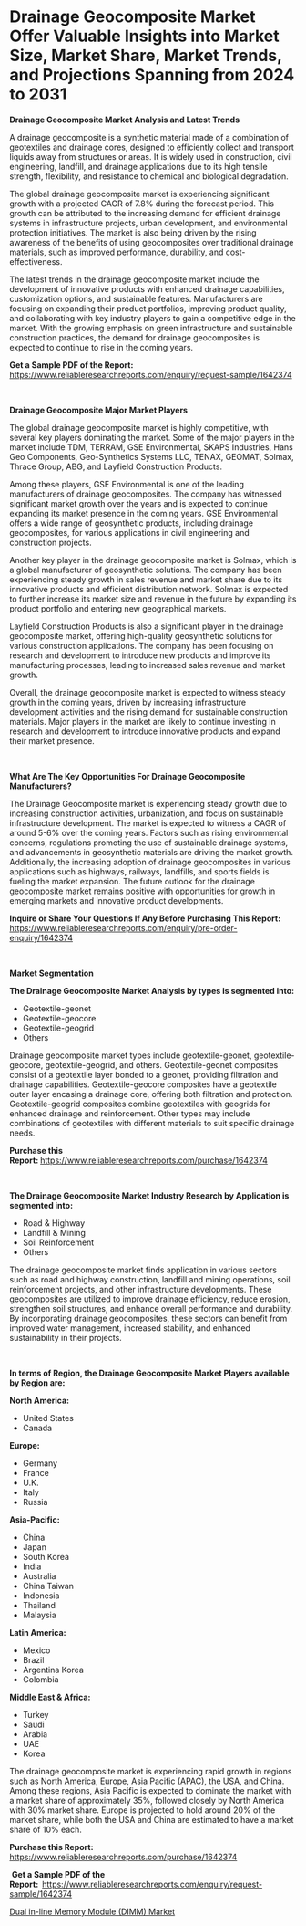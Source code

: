 <p><h1>Drainage Geocomposite Market Offer Valuable Insights into Market Size, Market Share, Market Trends, and Projections Spanning from 2024 to 2031</h1></p><p><strong>Drainage Geocomposite Market Analysis and Latest Trends</strong></p>
<p><p>A drainage geocomposite is a synthetic material made of a combination of geotextiles and drainage cores, designed to efficiently collect and transport liquids away from structures or areas. It is widely used in construction, civil engineering, landfill, and drainage applications due to its high tensile strength, flexibility, and resistance to chemical and biological degradation.</p><p>The global drainage geocomposite market is experiencing significant growth with a projected CAGR of 7.8% during the forecast period. This growth can be attributed to the increasing demand for efficient drainage systems in infrastructure projects, urban development, and environmental protection initiatives. The market is also being driven by the rising awareness of the benefits of using geocomposites over traditional drainage materials, such as improved performance, durability, and cost-effectiveness.</p><p>The latest trends in the drainage geocomposite market include the development of innovative products with enhanced drainage capabilities, customization options, and sustainable features. Manufacturers are focusing on expanding their product portfolios, improving product quality, and collaborating with key industry players to gain a competitive edge in the market. With the growing emphasis on green infrastructure and sustainable construction practices, the demand for drainage geocomposites is expected to continue to rise in the coming years.</p></p>
<p><strong>Get a Sample PDF of the Report:&nbsp;</strong> <a href="https://www.reliableresearchreports.com/enquiry/request-sample/1642374">https://www.reliableresearchreports.com/enquiry/request-sample/1642374</a></p>
<p>&nbsp;</p>
<p><strong>Drainage Geocomposite Major Market Players</strong></p>
<p><p>The global drainage geocomposite market is highly competitive, with several key players dominating the market. Some of the major players in the market include TDM, TERRAM, GSE Environmental, SKAPS Industries, Hans Geo Components, Geo-Synthetics Systems LLC, TENAX, GEOMAT, Solmax, Thrace Group, ABG, and Layfield Construction Products.</p><p>Among these players, GSE Environmental is one of the leading manufacturers of drainage geocomposites. The company has witnessed significant market growth over the years and is expected to continue expanding its market presence in the coming years. GSE Environmental offers a wide range of geosynthetic products, including drainage geocomposites, for various applications in civil engineering and construction projects.</p><p>Another key player in the drainage geocomposite market is Solmax, which is a global manufacturer of geosynthetic solutions. The company has been experiencing steady growth in sales revenue and market share due to its innovative products and efficient distribution network. Solmax is expected to further increase its market size and revenue in the future by expanding its product portfolio and entering new geographical markets.</p><p>Layfield Construction Products is also a significant player in the drainage geocomposite market, offering high-quality geosynthetic solutions for various construction applications. The company has been focusing on research and development to introduce new products and improve its manufacturing processes, leading to increased sales revenue and market growth.</p><p>Overall, the drainage geocomposite market is expected to witness steady growth in the coming years, driven by increasing infrastructure development activities and the rising demand for sustainable construction materials. Major players in the market are likely to continue investing in research and development to introduce innovative products and expand their market presence.</p></p>
<p>&nbsp;</p>
<p><strong>What Are The Key Opportunities For Drainage Geocomposite Manufacturers?</strong></p>
<p><p>The Drainage Geocomposite market is experiencing steady growth due to increasing construction activities, urbanization, and focus on sustainable infrastructure development. The market is expected to witness a CAGR of around 5-6% over the coming years. Factors such as rising environmental concerns, regulations promoting the use of sustainable drainage systems, and advancements in geosynthetic materials are driving the market growth. Additionally, the increasing adoption of drainage geocomposites in various applications such as highways, railways, landfills, and sports fields is fueling the market expansion. The future outlook for the drainage geocomposite market remains positive with opportunities for growth in emerging markets and innovative product developments.</p></p>
<p><strong>Inquire or Share Your Questions If Any Before Purchasing This Report:</strong> <a href="https://www.reliableresearchreports.com/enquiry/pre-order-enquiry/1642374">https://www.reliableresearchreports.com/enquiry/pre-order-enquiry/1642374</a></p>
<p>&nbsp;</p>
<p><strong>Market Segmentation</strong></p>
<p><strong>The Drainage Geocomposite Market Analysis by types is segmented into:</strong></p>
<p><ul><li>Geotextile-geonet</li><li>Geotextile-geocore</li><li>Geotextile-geogrid</li><li>Others</li></ul></p>
<p><p>Drainage geocomposite market types include geotextile-geonet, geotextile-geocore, geotextile-geogrid, and others. Geotextile-geonet composites consist of a geotextile layer bonded to a geonet, providing filtration and drainage capabilities. Geotextile-geocore composites have a geotextile outer layer encasing a drainage core, offering both filtration and protection. Geotextile-geogrid composites combine geotextiles with geogrids for enhanced drainage and reinforcement. Other types may include combinations of geotextiles with different materials to suit specific drainage needs.</p></p>
<p><strong>Purchase this Report:&nbsp;</strong><a href="https://www.reliableresearchreports.com/purchase/1642374">https://www.reliableresearchreports.com/purchase/1642374</a></p>
<p>&nbsp;</p>
<p><strong>The Drainage Geocomposite Market Industry Research by Application is segmented into:</strong></p>
<p><ul><li>Road & Highway</li><li>Landfill & Mining</li><li>Soil Reinforcement</li><li>Others</li></ul></p>
<p><p>The drainage geocomposite market finds application in various sectors such as road and highway construction, landfill and mining operations, soil reinforcement projects, and other infrastructure developments. These geocomposites are utilized to improve drainage efficiency, reduce erosion, strengthen soil structures, and enhance overall performance and durability. By incorporating drainage geocomposites, these sectors can benefit from improved water management, increased stability, and enhanced sustainability in their projects.</p></p>
<p>&nbsp;</p>
<p><strong>In terms of Region, the Drainage Geocomposite Market Players available by Region are:</strong></p>
<p>
    <p> <strong> North America: </strong>
        <ul>
            <li>United States</li>
            <li>Canada</li>
        </ul>
        </p> 
    <p> <strong> Europe: </strong>
        <ul>
            <li>Germany</li>
            <li>France</li>
            <li>U.K.</li>
            <li>Italy</li>
            <li>Russia</li>
        </ul>
        </p> 
    <p> <strong> Asia-Pacific: </strong>
        <ul>
            <li>China</li>
            <li>Japan</li>
            <li>South Korea</li>
            <li>India</li>
            <li>Australia</li>
            <li>China Taiwan</li>
            <li>Indonesia</li>
            <li>Thailand</li>
            <li>Malaysia</li>
        </ul>
        </p> 
    <p> <strong> Latin America: </strong>
        <ul>
            <li>Mexico</li>
            <li>Brazil</li>
            <li>Argentina Korea</li>
            <li>Colombia</li>
        </ul>
        </p> 
    <p> <strong> Middle East & Africa: </strong>
        <ul>
            <li>Turkey</li>
            <li>Saudi</li>
            <li>Arabia</li>
            <li>UAE</li>
            <li>Korea</li>
        </ul>
    </p>
    </p>
<p><p>The drainage geocomposite market is experiencing rapid growth in regions such as North America, Europe, Asia Pacific (APAC), the USA, and China. Among these regions, Asia Pacific is expected to dominate the market with a market share of approximately 35%, followed closely by North America with 30% market share. Europe is projected to hold around 20% of the market share, while both the USA and China are estimated to have a market share of 10% each.</p></p>
<p><strong>Purchase this Report: </strong><a href="https://www.reliableresearchreports.com/purchase/1642374">https://www.reliableresearchreports.com/purchase/1642374</a></p>
<p>&nbsp;<strong>Get a Sample PDF of the Report:&nbsp;&nbsp;</strong><a href="https://www.reliableresearchreports.com/enquiry/request-sample/1642374">https://www.reliableresearchreports.com/enquiry/request-sample/1642374</a></p>
<p><strong></strong></p>
<p><p><a href="https://rainy-horn-d69.notion.site/Dual-in-line-Memory-Module-DIMM-Market-Size-Growth-Outlook-from-2024-to-2031-projecting-at-Marke-15d507159bc345d2b57e46516ba182e0">Dual in-line Memory Module (DIMM) Market</a></p></p>